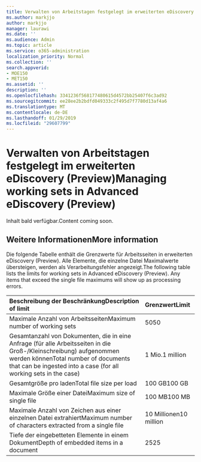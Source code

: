 ```yaml
---
title: Verwalten von Arbeitstagen festgelegt im erweiterten eDiscovery (Preview)
ms.author: markjjo
author: markjjo
manager: laurawi
ms.date: ''
ms.audience: Admin
ms.topic: article
ms.service: o365-administration
localization_priority: Normal
ms.collection: ''
search.appverid:
- MOE150
- MET150
ms.assetid: ''
description: ''
ms.openlocfilehash: 3341236f568177480615d4572bb25407f6c3ad92
ms.sourcegitcommit: ee28ee2b2bdfd049333c2f495d7f7780d13af4a6
ms.translationtype: MT
ms.contentlocale: de-DE
ms.lasthandoff: 01/29/2019
ms.locfileid: "29607799"
---
```

# <a name="managing-working-sets-in-advanced-ediscovery-preview"></a><span data-ttu-id="3eeac-102">Verwalten von Arbeitstagen festgelegt im erweiterten eDiscovery (Preview)</span><span class="sxs-lookup"><span data-stu-id="3eeac-102">Managing working sets in Advanced eDiscovery (Preview)</span></span>  

<span data-ttu-id="3eeac-103">Inhalt bald verfügbar.</span><span class="sxs-lookup"><span data-stu-id="3eeac-103">Content coming soon.</span></span>

## <a name="more-information"></a><span data-ttu-id="3eeac-104">Weitere Informationen</span><span class="sxs-lookup"><span data-stu-id="3eeac-104">More information</span></span>

<span data-ttu-id="3eeac-p101">Die folgende Tabelle enthält die Grenzwerte für Arbeitsseiten in erweiterten eDiscovery (Preview).  Alle Elemente, die einzelne Datei Maximalwerte übersteigen, werden als Verarbeitungsfehler angezeigt.</span><span class="sxs-lookup"><span data-stu-id="3eeac-p101">The following table lists the limits for working sets in Advanced eDiscovery (Preview).  Any items that exceed the single file maximums will show up as processing errors.</span></span>
    
  |<span data-ttu-id="3eeac-107">**Beschreibung der Beschränkung**</span><span class="sxs-lookup"><span data-stu-id="3eeac-107">**Description of limit**</span></span>|<span data-ttu-id="3eeac-108">**Grenzwert**</span><span class="sxs-lookup"><span data-stu-id="3eeac-108">**Limit**</span></span>|
  |:-----|:-----|
  |<span data-ttu-id="3eeac-109">Maximale Anzahl von Arbeitsseiten</span><span class="sxs-lookup"><span data-stu-id="3eeac-109">Maximum number of working sets</span></span>  <br/> |<span data-ttu-id="3eeac-110">50</span><span class="sxs-lookup"><span data-stu-id="3eeac-110">50</span></span>  <br/> |
  |<span data-ttu-id="3eeac-111">Gesamtanzahl von Dokumenten, die in eine Anfrage (für alle Arbeitsseiten in die Groß-/Kleinschreibung) aufgenommen werden können</span><span class="sxs-lookup"><span data-stu-id="3eeac-111">Total number of documents that can be ingested into a case (for all working sets in the case)</span></span>  <br/> |<span data-ttu-id="3eeac-112">1 Mio.</span><span class="sxs-lookup"><span data-stu-id="3eeac-112">1 million</span></span>  <br/> |
  |<span data-ttu-id="3eeac-113">Gesamtgröße pro laden</span><span class="sxs-lookup"><span data-stu-id="3eeac-113">Total file size per load</span></span>  <br/> |<span data-ttu-id="3eeac-114">100 GB</span><span class="sxs-lookup"><span data-stu-id="3eeac-114">100 GB</span></span>  <br/> |
  |<span data-ttu-id="3eeac-115">Maximale Größe einer Datei</span><span class="sxs-lookup"><span data-stu-id="3eeac-115">Maximum size of single file</span></span>   <br/> |<span data-ttu-id="3eeac-116">100 MB</span><span class="sxs-lookup"><span data-stu-id="3eeac-116">100 MB</span></span>  <br/> |
  |<span data-ttu-id="3eeac-117">Maximale Anzahl von Zeichen aus einer einzelnen Datei extrahiert</span><span class="sxs-lookup"><span data-stu-id="3eeac-117">Maximum number of characters extracted from a single file</span></span>  <br/> |<span data-ttu-id="3eeac-118">10 Millionen</span><span class="sxs-lookup"><span data-stu-id="3eeac-118">10 million</span></span>  <br/> |
  |<span data-ttu-id="3eeac-119">Tiefe der eingebetteten Elemente in einem Dokument</span><span class="sxs-lookup"><span data-stu-id="3eeac-119">Depth of embedded items in a document</span></span>  <br/> |<span data-ttu-id="3eeac-120">25</span><span class="sxs-lookup"><span data-stu-id="3eeac-120">25</span></span>  <br/> |
  

